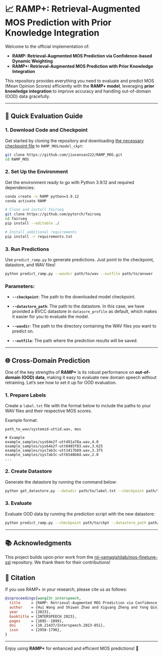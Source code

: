 # 📈 **RAMP+: Retrieval-Augmented MOS Prediction with Prior Knowledge Integration**

Welcome to the official implementation of:

- **RAMP: Retrieval-Augmented MOS Prediction via Confidence-based Dynamic Weighting**
- **RAMP+: Retrieval-Augmented MOS Prediction with Prior Knowledge Integration**

This repository provides everything you need to evaluate and predict MOS (Mean Opinion Scores) efficiently with the **RAMP+ model**, leveraging **prior knowledge integration** to improve accuracy and handling out-of-domain (OOD) data gracefully. 

---

## 🚀 **Quick Evaluation Guide**

### 1. **Download Code and Checkpoint**

Get started by cloning the repository and downloading [the necessary checkpoint file](https://drive.google.com/file/d/1-l5huyOHWXFtSlGfHnHJVA7dcVS2RSdM/view?usp=sharing) to `RAMP_MOS/model_ckpt`:



```bash
git clone https://github.com/jiusansan222/RAMP_MOS.git
cd RAMP_MOS
```

### 2. **Set Up the Environment**

Get the environment ready to go with Python 3.9.12 and required dependencies:

```bash
conda create -n RAMP python=3.9.12
conda activate RAMP

# Clone and install fairseq
git clone https://github.com/pytorch/fairseq
cd fairseq
pip install --editable ./

# Install additional requirements
pip install -r requirements.txt
```

### 3. **Run Predictions**

Use `predict_ramp.py` to generate predictions. Just point to the checkpoint, datastore, and WAV files!

```bash
python predict_ramp.py --wavdir path/to/wav --outfile path/to/answer
```
### Parameters:

- **`--checkpoint`**: The path to the downloaded model checkpoint. 

- **`--datastore_path`**: The path to the datastore. In this case, we have provided a BVCC datastore in `datasore_profile` as default, which makes it easier for you to evaluate the model. 

- **`--wavdir`**: The path to the directory containing the WAV files you want to predict on. 

- **`--outfile`**: The path where the prediction results will be saved. 


---

## 🌐 **Cross-Domain Prediction**

One of the key strengths of **RAMP+** is its robust performance on **out-of-domain (OOD) data**, making it easy to evaluate new domain speech without retraining. Let’s see how to set it up for OOD evaluation. 

### 1. **Prepare Labels**

Create a `label.txt` file with the format below to include the paths to your WAV files and their respective MOS scores.

Example format:

```
path_to_wav/systemid-uttid.wav, mos

# Example
example_samples/sys64e2f-utt491a78a.wav,4.0
example_samples/sys64e2f-utt8485f83.wav,3.625
example_samples/sys7ab3c-utt1417b69.wav,3.375
example_samples/sys7ab3c-uttb548b8d.wav,2.0
...
```

### 2. **Create Datastore**

Generate the datastore by running the command below:

```bash
python get_datastore.py --datadir path/to/label.txt --checkpoint path/to/ckpt --datastore_path path/to/datastore
```

### 3. **Evaluate**

Evaluate OOD data by running the prediction script with the new datastore:

```bash
python predict_ramp.py --checkpoint path/to/ckpt --datastore_path path/to/new_datastore --wavdir path/to/wav --outfile path/to/answer
```

---

## 📚 **Acknowledgments**

This project builds upon prior work from the [nii-yamagishilab/mos-finetune-ssl](https://github.com/nii-yamagishilab/mos-finetune-ssl) repository. We thank them for their contributions! 

## 📑 **Citation**

If you use RAMP+ in your research, please cite us as follows:

```bibtex
@inproceedings{wang23r_interspeech,
  title     = {RAMP: Retrieval-Augmented MOS Prediction via Confidence-based Dynamic Weighting},
  author    = {Hui Wang and Shiwan Zhao and Xiguang Zheng and Yong Qin},
  year      = {2023},
  booktitle = {INTERSPEECH 2023},
  pages     = {1095--1099},
  doi       = {10.21437/Interspeech.2023-851},
  issn      = {2958-1796},
}
```

---

Enjoy using **RAMP+** for enhanced and efficient MOS predictions! 🎉
